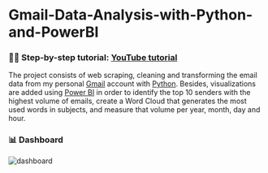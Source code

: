 # Gmail-Data-Analysis-with-Python-and-PowerBI

### 🧑‍💻 Step-by-step tutorial: [YouTube tutorial](https://youtu.be/a5EmgTZva-4)

The project consists of web scraping, cleaning and transforming the email data from my personal [Gmail](https://mail.google.com) account with [Python](https://www.python.org/). Besides, visualizations are added using [Power BI](https://powerbi.microsoft.com/) in order to identify the top 10 senders with the highest volume of emails, create a Word Cloud that generates the most used words in subjects, and measure that volume per year, month, day and hour.

### 📊 Dashboard
![dashboard](https://user-images.githubusercontent.com/64377961/191599850-de0bd563-ed64-42f1-aebb-02e7897b8528.png)
